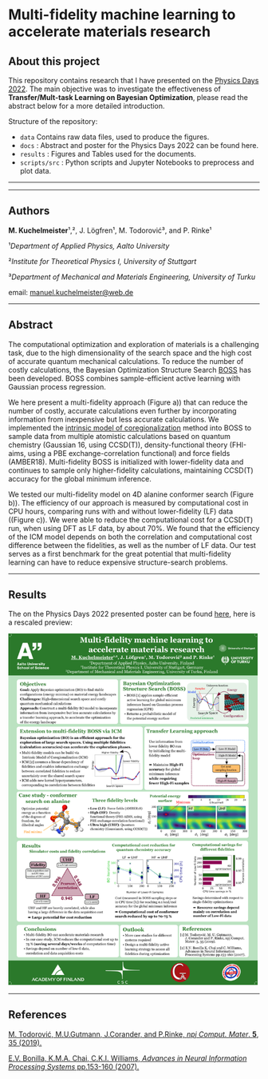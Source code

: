 # Multi-fidelity machine learning to accelerate materials research
## About this project

This repository contains research that I have presented on
the [Physics Days 2022](https://physicsdays2022.aalto.fi/). The main objective was to investigate the effectiveness of **Transfer/Mult-task Learning on Bayesian
Optimization**, please read the abstract below for a more
detailed introduction.

Structure of the repository:
- `data` Contains raw data files, used to produce the figures.
- `docs` : Abstract and poster for the Physics Days 2022 can be found here.
- `results` : Figures and Tables used for the documents.
- `scripts/src` : Python scripts and Jupyter Notebooks to preprocess and plot data.
---
---
## Authors
**M. Kuchelmeister**¹,², J. Lögfren¹, M. Todorović³, and P. Rinke¹

¹*Department of Applied Physics, Aalto University*

²*Institute for Theoretical Physics I, University of Stuttgart*

³*Department of Mechanical and Materials Engineering, University of Turku*

email: <manuel.kuchelmeister@web.de>

---
## Abstract
The computational optimization and exploration of materials is a challenging task,
due to the high dimensionality of the search space and the high cost of accurate
quantum mechanical calculations. To reduce the number of costly calculations,
the Bayesian Optimization Structure Search [BOSS](https://gitlab.com/cest-group/boss)
has been developed. BOSS combines sample-efficient active learning with
Gaussian process regression.

We here present a multi-fidelity approach (Figure a)) that
can reduce the number of costly, accurate calculations even further by
incorporating information from inexpensive but less accurate calculations.
We implemented the [intrinsic model of coregionalization](https://proceedings.neurips.cc/paper/2007/file/66368270ffd51418ec58bd793f2d9b1b-Paper.pdf) method
into BOSS to sample data from multiple atomistic calculations
based on quantum chemistry (Gaussian 16, using CCSD(T)), density-functional theory
(FHI-aims, using a PBE exchange-correlation functional) and force fields (AMBER18).
Multi-fidelity BOSS is initialized with lower-fidelity data
and continues to sample only higher-fidelity calculations, maintaining CCSD(T)
accuracy for the global minimum inference.

We tested our multi-fidelity model on 4D alanine conformer search
(Figure b)).
The efficiency of our approach is measured by computational
cost in CPU hours, comparing runs with and without lower-fidelity (LF) data
((Figure c)). We were able to reduce the computational
cost for a CCSD(T) run, when using DFT as LF data, by about 70\%.
We found that the efficiency of the ICM model depends on both the correlation
and computational cost difference between the fidelities, as well as the
number of LF data. Our test serves as a first benchmark for the great
potential that multi-fidelity learning can have to reduce expensive
structure-search problems.

---
## Results
The on the Physics Days 2022 presented poster can be found [here](https://raw.githubusercontent.com/mankuch/physics-days-2022/master/results/poster.png?token=GHSAT0AAAAAABMEMTMFPRPSMAKLZNSNCI2GYRINGDA), here is a rescaled preview:


<p class="aligncenter">
    <img src="results/poster_preview.png" alt="Model and Test System" width="500">
</p>

---
## References
[M. Todorović, M.U.Gutmann, J.Corander, and P.Rinke, *npj Comput. Mater*. **5**, 35 (2019).](https://www.nature.com/articles/s41524-019-0175-2)

[E.V. Bonilla, K.M.A. Chai, C.K.I. Williams, *Advances in Neural Information Processing Systems* pp.153-160 (2007).](https://proceedings.neurips.cc/paper/2007/file/66368270ffd51418ec58bd793f2d9b1b-Paper.pdf)

